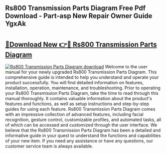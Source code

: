 ## Rs800 Transmission Parts Diagram Free Pdf Download - Part-asp New Repair Owner Guide YgxAk

# <h2><a href="http://dfp4fbw.blite.top/?on=Rs800+Transmission+Parts+Diagram">🔗Download New 👉🔴 Rs800 Transmission Parts Diagram</a></h2>

[![Rs800 Transmission Parts Diagram download](https://i.imgur.com/lujVjoI.png)](http://dfp4fbw.blite.top/?on=Rs800+Transmission+Parts+Diagram)
Welcome to the user manual for your newly upgraded Rs800 Transmission Parts Diagram. This comprehensive guide is intended to help you understand and operate your product successfully. You will find detailed information on features, installation, operation, maintenance, and troubleshooting. Prior to operating your Rs800 Transmission Parts Diagram, take the time to read through this manual thoroughly. It contains valuable information about the product's features and functions, as well as setup instructions and step-by-step guides for using each feature. Rs800 Transmission Parts Diagram comes with an impressive collection of advanced features, including facial recognition, gesture control, customizable profiles, and automated tasks, all of which can be accessed and customized through the user interface. We believe that the Rs800 Transmission Parts Diagram has been a detailed and informative guide in your quest to understand the functions and capabilities of your new item. If you need any assistance or have any questions, our customer service team is always available.
